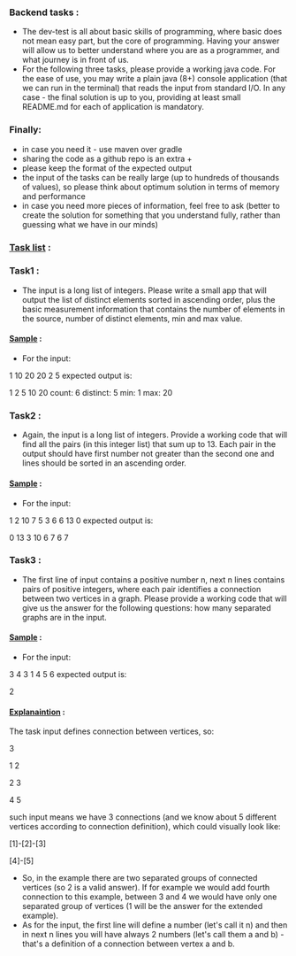 ### Backend tasks :

- The dev-test is all about basic skills of programming, where basic does not mean easy part, but the core of programming. Having your answer will allow us to better understand where you are as a programmer, and what journey is in front of us.
- For the following three tasks, please provide a working java code. For the ease of use, you may write a plain java (8+) console application (that we can run in the terminal) that reads the input from standard I/O. In any case - the final solution is up to you, providing at least small README.md for each of application is mandatory.

### Finally:

- in case you need it - use maven over gradle
- sharing the code as a github repo is an extra +
- please keep the format of the expected output
- the input of the tasks can be really large (up to hundreds of thousands of values), so please think about optimum solution in terms of memory and performance
- in case you need more pieces of information, feel free to ask (better to create the solution for something that you understand fully, rather than guessing what we have in our minds)

### <ins>Task list</ins> :

### Task1 :

- The input is a long list of integers. Please write a small app that will output the list of distinct elements sorted in ascending order, plus the basic measurement information that contains the number of elements in the source, number of distinct elements, min and max value.

#### <ins>Sample</ins> :

- For the input:

1 10 20 20 2 5
expected output is:

1 2 5 10 20
count: 6
distinct: 5
min: 1
max: 20


### Task2 :

- Again, the input is a long list of integers. Provide a working code that will find all the pairs (in this integer list) that sum up to 13. Each pair in the output should have first number not greater than the second one and lines should be sorted in an ascending order.

#### <ins>Sample</ins> :

- For the input:

1 2 10 7 5 3 6 6 13 0
expected output is:

0 13
3 10
6 7
6 7

### Task3 :

- The first line of input contains a positive number n, next n lines contains pairs of positive integers, where each pair identifies a connection between two vertices in a graph. Please provide a working code that will give us the answer for the following questions: how many separated graphs are in the input.

#### <ins>Sample</ins> :

- For the input:

3
4 3
1 4
5 6
expected output is:

2

#### <ins>Explanaintion</ins> :

The task input defines connection between vertices, so:

3

1 2

2 3

4 5

such input means we have 3 connections (and we know about 5 different vertices according to connection definition), which could visually look like:

[1]-[2]-[3]

[4]-[5]

- So, in the example there are two separated groups of connected vertices (so 2 is a valid answer). If for example we would add fourth connection to this example, between 3 and 4 we would have only one separated group of vertices (1 will be the answer for the extended example).
- As for the input, the first line will define a number (let's call it n) and then in next n lines you will have always 2 numbers (let's call them a and b) - that's a definition of a connection between vertex a and b.

